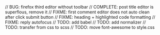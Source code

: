 // BUG: firefox third editor without toolbar
// COMPLETE: post title editor is superflous, remove it
// FIXME: first comment editor does not auto clean after click submit button
// FIXME: heading + highlighted code formatting
// FIXME: reply autofocus
// TODO: add babel
// TODO: add normalizer
// TODO: transfer from css to scss
// TODO: move font-awesome to style.css